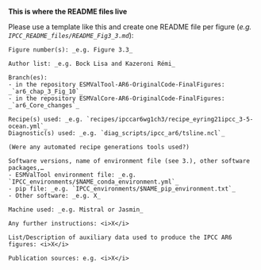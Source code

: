**This is where the README files live**

Please use a template like this and create one README file per figure (_e.g. `IPCC_README_files/README_Fig3_3.md`_):
```
Figure number(s): _e.g. Figure 3.3_

Author list: _e.g. Bock Lisa and Kazeroni Rémi_

Branch(es):
- in the repository ESMValTool-AR6-OriginalCode-FinalFigures: _`ar6_chap_3_Fig_10`_
- in the repository ESMValCore-AR6-OriginalCode-FinalFigures: _`ar6_Core_changes`_

Recipe(s) used: _e.g. `recipes/ipccar6wg1ch3/recipe_eyring21ipcc_3-5-ocean.yml`_
Diagnostic(s) used: _e.g. `diag_scripts/ipcc_ar6/tsline.ncl`_

(Were any automated recipe generations tools used?)

Software versions, name of environment file (see 3.), other software packages,…
- ESMValTool environment file: _e.g. `IPCC_environments/$NAME_conda_environment.yml`_
- pip file: _e.g. `IPCC_environments/$NAME_pip_environment.txt`_
- Other software: _e.g. X_

Machine used: _e.g. Mistral or Jasmin_

Any further instructions: <i>X</i>

List/Description of auxiliary data used to produce the IPCC AR6 figures: <i>X</i>

Publication sources: e.g. <i>X</i>
```
